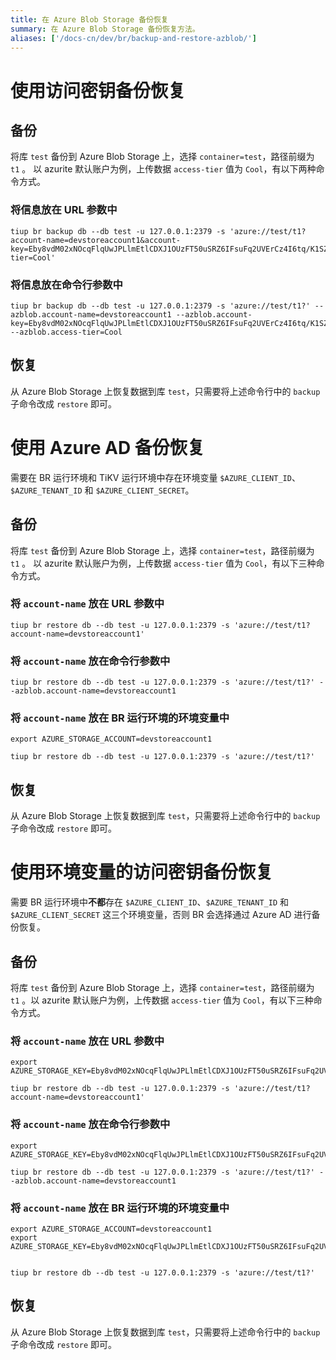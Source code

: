 ```yaml
---
title: 在 Azure Blob Storage 备份恢复
summary: 在 Azure Blob Storage 备份恢复方法。
aliases: ['/docs-cn/dev/br/backup-and-restore-azblob/']
---
```


# 使用访问密钥备份恢复

## 备份

将库 `test` 备份到 Azure Blob Storage 上，选择 `container=test`，路径前缀为 `t1` 。
以 azurite 默认账户为例，上传数据 `access-tier` 值为 `Cool`，有以下两种命令方式。

### 将信息放在 URL 参数中

```
tiup br backup db --db test -u 127.0.0.1:2379 -s 'azure://test/t1?account-name=devstoreaccount1&account-key=Eby8vdM02xNOcqFlqUwJPLlmEtlCDXJ1OUzFT50uSRZ6IFsuFq2UVErCz4I6tq/K1SZFPTOtr/KBHBeksoGMGw==&access-tier=Cool'
```

### 将信息放在命令行参数中

```
tiup br backup db --db test -u 127.0.0.1:2379 -s 'azure://test/t1?' --azblob.account-name=devstoreaccount1 --azblob.account-key=Eby8vdM02xNOcqFlqUwJPLlmEtlCDXJ1OUzFT50uSRZ6IFsuFq2UVErCz4I6tq/K1SZFPTOtr/KBHBeksoGMGw== --azblob.access-tier=Cool
```

## 恢复

从 Azure Blob Storage 上恢复数据到库 `test`，只需要将上述命令行中的 `backup` 子命令改成 `restore` 即可。

# 使用 Azure AD 备份恢复

需要在 BR 运行环境和 TiKV 运行环境中存在环境变量 `$AZURE_CLIENT_ID`、`$AZURE_TENANT_ID` 和 `$AZURE_CLIENT_SECRET`。

## 备份

将库 `test` 备份到 Azure Blob Storage 上，选择 `container=test`，路径前缀为 `t1` 。
以 azurite 默认账户为例，上传数据 `access-tier` 值为 `Cool`，有以下三种命令方式。

### 将 `account-name` 放在 URL 参数中

```
tiup br restore db --db test -u 127.0.0.1:2379 -s 'azure://test/t1?account-name=devstoreaccount1'
```

### 将 `account-name` 放在命令行参数中

```
tiup br restore db --db test -u 127.0.0.1:2379 -s 'azure://test/t1?' --azblob.account-name=devstoreaccount1
```

### 将 `account-name` 放在 BR 运行环境的环境变量中

```
export AZURE_STORAGE_ACCOUNT=devstoreaccount1

tiup br restore db --db test -u 127.0.0.1:2379 -s 'azure://test/t1?'
```

## 恢复

从 Azure Blob Storage 上恢复数据到库 `test`，只需要将上述命令行中的 `backup` 子命令改成 `restore` 即可。

# 使用环境变量的访问密钥备份恢复

需要 BR 运行环境中**不都**存在 `$AZURE_CLIENT_ID`、`$AZURE_TENANT_ID` 和 `$AZURE_CLIENT_SECRET` 这三个环境变量，否则 BR 会选择通过 Azure AD 进行备份恢复。

## 备份
将库 `test` 备份到 Azure Blob Storage 上，选择 `container=test`，路径前缀为 `t1` 。以 azurite 默认账户为例，上传数据 `access-tier` 值为 `Cool`，有以下三种命令方式。

### 将 `account-name` 放在 URL 参数中

```
export AZURE_STORAGE_KEY=Eby8vdM02xNOcqFlqUwJPLlmEtlCDXJ1OUzFT50uSRZ6IFsuFq2UVErCz4I6tq/K1SZFPTOtr/KBHBeksoGMGw==

tiup br restore db --db test -u 127.0.0.1:2379 -s 'azure://test/t1?account-name=devstoreaccount1'
```

### 将 `account-name` 放在命令行参数中

```
export AZURE_STORAGE_KEY=Eby8vdM02xNOcqFlqUwJPLlmEtlCDXJ1OUzFT50uSRZ6IFsuFq2UVErCz4I6tq/K1SZFPTOtr/KBHBeksoGMGw==

tiup br restore db --db test -u 127.0.0.1:2379 -s 'azure://test/t1?' --azblob.account-name=devstoreaccount1
```

### 将 `account-name` 放在 BR 运行环境的环境变量中

```
export AZURE_STORAGE_ACCOUNT=devstoreaccount1
export AZURE_STORAGE_KEY=Eby8vdM02xNOcqFlqUwJPLlmEtlCDXJ1OUzFT50uSRZ6IFsuFq2UVErCz4I6tq/K1SZFPTOtr/KBHBeksoGMGw==


tiup br restore db --db test -u 127.0.0.1:2379 -s 'azure://test/t1?'
```

## 恢复

从 Azure Blob Storage 上恢复数据到库 `test`，只需要将上述命令行中的 `backup` 子命令改成 `restore` 即可。
